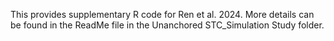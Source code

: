 This provides supplementary R code for Ren et al. 2024. More details can be found in the ReadMe file in the Unanchored STC_Simulation Study folder. 
